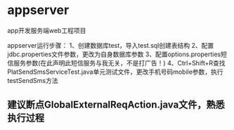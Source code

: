 # appserver
app开发服务端web工程项目

appserver运行步骤：
1、创建数据库test，导入test.sql创建表结构
2、配置jdbc.properties文件参数，更改为自身数据库参数
3、配置options.properties短信服务参数(在此声明此短信服务与我无关，不是打广告！)
4、Ctrl+Shift+R查找PlatSendSmsServiceTest.java单元测试文件，更改手机号码mobile参数，执行testSendSms方法

## 建议断点GlobalExternalReqAction.java文件，熟悉执行过程
